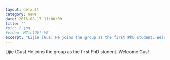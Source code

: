 ```yaml
---
layout: default
category: news
date: 2016-08-17 11:00:00
title: ""
#pic: 2.jpg
#video: M7lc1UVf-VE
excerpt: "Lijie (Gus) He joins the group as the first PhD student. Welcome Gus!"
---
```

Lijie (Gus) He joins the group as the first PhD student. Welcome Gus!


